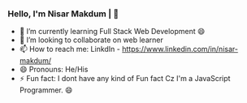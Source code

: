 ### Hello, I'm Nisar Makdum | 👋



- 🌱 I’m currently learning Full Stack Web Development 😄
- 👯 I’m looking to collaborate on web learner
- 📫 How to reach me: LinkdIn - https://www.linkedin.com/in/nisar-makdum/
- 😄 Pronouns: He/His
- ⚡ Fun fact: I dont have any kind of Fun fact Cz I'm a JavaScript Programmer. 😄
